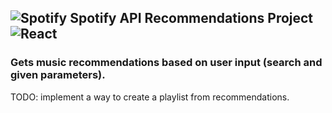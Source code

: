 ## ![Spotify](https://img.shields.io/badge/Spotify-1ED760?style=for-the-badge&logo=spotify&logoColor=white) Spotify API Recommendations Project ![React](https://img.shields.io/badge/react-%2320232a.svg?style=for-the-badge&logo=react&logoColor=%2361DAFB)

### Gets music recommendations based on user input (search and given parameters).
TODO: implement a way to create a playlist from recommendations.
